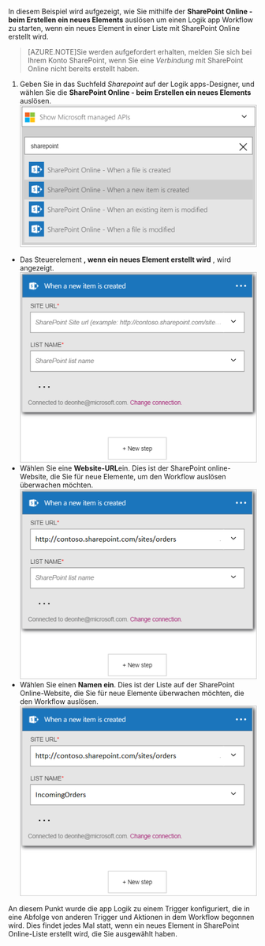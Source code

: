 In diesem Beispiel wird aufgezeigt, wie Sie mithilfe der **SharePoint Online - beim Erstellen ein neues Elements** auslösen um einen Logik app Workflow zu starten, wenn ein neues Element in einer Liste mit SharePoint Online erstellt wird.

>[AZURE.NOTE]Sie werden aufgefordert erhalten, melden Sie sich bei Ihrem Konto SharePoint, wenn Sie eine *Verbindung* mit SharePoint Online nicht bereits erstellt haben.  

1. Geben Sie in das Suchfeld *Sharepoint* auf der Logik apps-Designer, und wählen Sie die **SharePoint Online - beim Erstellen ein neues Elements** auslösen.  
![SharePoint online auslösenden Bild](./media/connectors-create-api-sharepointonline/trigger-1.png)  
- Das Steuerelement **, wenn ein neues Element erstellt wird** , wird angezeigt.  
![SharePoint online auslösenden Bild 2](./media/connectors-create-api-sharepointonline/trigger-2.png)   
- Wählen Sie eine **Website-URL**ein. Dies ist der SharePoint online-Website, die Sie für neue Elemente, um den Workflow auslösen überwachen möchten.  
![SharePoint online auslösenden Bild 3](./media/connectors-create-api-sharepointonline/trigger-3.png)   
- Wählen Sie einen **Namen ein**. Dies ist der Liste auf der SharePoint Online-Website, die Sie für neue Elemente überwachen möchten, die den Workflow auslösen.  
![SharePoint online auslösenden Bild 4](./media/connectors-create-api-sharepointonline/trigger-4.png)   

An diesem Punkt wurde die app Logik zu einem Trigger konfiguriert, die in eine Abfolge von anderen Trigger und Aktionen in dem Workflow begonnen wird. Dies findet jedes Mal statt, wenn ein neues Element in SharePoint Online-Liste erstellt wird, die Sie ausgewählt haben.  